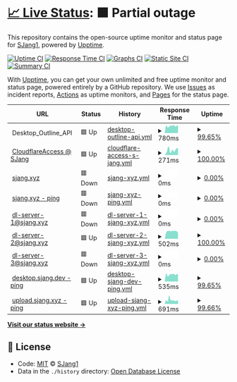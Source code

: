 # [📈 Live Status](https://SJang1.github.io/ServerStatus): <!--live status--> **🟧 Partial outage**

This repository contains the open-source uptime monitor and status page for [SJang1](https://sjang.xyz), powered by [Upptime](https://github.com/upptime/upptime).

[![Uptime CI](https://github.com/koj-co/upptime/workflows/Uptime%20CI/badge.svg)](https://github.com/koj-co/upptime/actions?query=workflow%3A%22Uptime+CI%22)
[![Response Time CI](https://github.com/koj-co/upptime/workflows/Response%20Time%20CI/badge.svg)](https://github.com/koj-co/upptime/actions?query=workflow%3A%22Response+Time+CI%22)
[![Graphs CI](https://github.com/koj-co/upptime/workflows/Graphs%20CI/badge.svg)](https://github.com/koj-co/upptime/actions?query=workflow%3A%22Graphs+CI%22)
[![Static Site CI](https://github.com/koj-co/upptime/workflows/Static%20Site%20CI/badge.svg)](https://github.com/koj-co/upptime/actions?query=workflow%3A%22Static+Site+CI%22)
[![Summary CI](https://github.com/koj-co/upptime/workflows/Summary%20CI/badge.svg)](https://github.com/koj-co/upptime/actions?query=workflow%3A%22Summary+CI%22)

With [Upptime](https://upptime.js.org), you can get your own unlimited and free uptime monitor and status page, powered entirely by a GitHub repository. We use [Issues](https://github.com/SJang1/ServerStatus/issues) as incident reports, [Actions](https://github.com/SJang1/ServerStatus/actions) as uptime monitors, and [Pages](https://SJang1.github.io/ServerStatus) for the status page.

<!--start: status pages-->
<!-- This summary is generated by Upptime (https://github.com/upptime/upptime) -->
<!-- Do not edit this manually, your changes will be overwritten -->
<!-- prettier-ignore -->
| URL | Status | History | Response Time | Uptime |
| --- | ------ | ------- | ------------- | ------ |
| <img alt="" src="https://favicons.githubusercontent.com/null" height="13"> Desktop_Outline_API | 🟩 Up | [desktop-outline-api.yml](https://github.com/SJang1/ServerStatus/commits/HEAD/history/desktop-outline-api.yml) | <details><summary><img alt="Response time graph" src="./graphs/desktop-outline-api/response-time-week.png" height="20"> 780ms</summary><br><a href="https://SJang1.github.io/ServerStatus/history/desktop-outline-api"><img alt="Response time 796" src="https://img.shields.io/endpoint?url=https%3A%2F%2Fraw.githubusercontent.com%2FSJang1%2FServerStatus%2FHEAD%2Fapi%2Fdesktop-outline-api%2Fresponse-time.json"></a><br><a href="https://SJang1.github.io/ServerStatus/history/desktop-outline-api"><img alt="24-hour response time 603" src="https://img.shields.io/endpoint?url=https%3A%2F%2Fraw.githubusercontent.com%2FSJang1%2FServerStatus%2FHEAD%2Fapi%2Fdesktop-outline-api%2Fresponse-time-day.json"></a><br><a href="https://SJang1.github.io/ServerStatus/history/desktop-outline-api"><img alt="7-day response time 780" src="https://img.shields.io/endpoint?url=https%3A%2F%2Fraw.githubusercontent.com%2FSJang1%2FServerStatus%2FHEAD%2Fapi%2Fdesktop-outline-api%2Fresponse-time-week.json"></a><br><a href="https://SJang1.github.io/ServerStatus/history/desktop-outline-api"><img alt="30-day response time 735" src="https://img.shields.io/endpoint?url=https%3A%2F%2Fraw.githubusercontent.com%2FSJang1%2FServerStatus%2FHEAD%2Fapi%2Fdesktop-outline-api%2Fresponse-time-month.json"></a><br><a href="https://SJang1.github.io/ServerStatus/history/desktop-outline-api"><img alt="1-year response time 796" src="https://img.shields.io/endpoint?url=https%3A%2F%2Fraw.githubusercontent.com%2FSJang1%2FServerStatus%2FHEAD%2Fapi%2Fdesktop-outline-api%2Fresponse-time-year.json"></a></details> | <details><summary><a href="https://SJang1.github.io/ServerStatus/history/desktop-outline-api">99.65%</a></summary><a href="https://SJang1.github.io/ServerStatus/history/desktop-outline-api"><img alt="All-time uptime 99.22%" src="https://img.shields.io/endpoint?url=https%3A%2F%2Fraw.githubusercontent.com%2FSJang1%2FServerStatus%2FHEAD%2Fapi%2Fdesktop-outline-api%2Fuptime.json"></a><br><a href="https://SJang1.github.io/ServerStatus/history/desktop-outline-api"><img alt="24-hour uptime 100.00%" src="https://img.shields.io/endpoint?url=https%3A%2F%2Fraw.githubusercontent.com%2FSJang1%2FServerStatus%2FHEAD%2Fapi%2Fdesktop-outline-api%2Fuptime-day.json"></a><br><a href="https://SJang1.github.io/ServerStatus/history/desktop-outline-api"><img alt="7-day uptime 99.65%" src="https://img.shields.io/endpoint?url=https%3A%2F%2Fraw.githubusercontent.com%2FSJang1%2FServerStatus%2FHEAD%2Fapi%2Fdesktop-outline-api%2Fuptime-week.json"></a><br><a href="https://SJang1.github.io/ServerStatus/history/desktop-outline-api"><img alt="30-day uptime 96.34%" src="https://img.shields.io/endpoint?url=https%3A%2F%2Fraw.githubusercontent.com%2FSJang1%2FServerStatus%2FHEAD%2Fapi%2Fdesktop-outline-api%2Fuptime-month.json"></a><br><a href="https://SJang1.github.io/ServerStatus/history/desktop-outline-api"><img alt="1-year uptime 99.22%" src="https://img.shields.io/endpoint?url=https%3A%2F%2Fraw.githubusercontent.com%2FSJang1%2FServerStatus%2FHEAD%2Fapi%2Fdesktop-outline-api%2Fuptime-year.json"></a></details>
| <img alt="" src="https://favicons.githubusercontent.com/sjang.cloudflareaccess.com" height="13"> [CloudflareAccess @ SJang](https://sjang.cloudflareaccess.com/#/NoAuth) | 🟩 Up | [cloudflare-access-s-jang.yml](https://github.com/SJang1/ServerStatus/commits/HEAD/history/cloudflare-access-s-jang.yml) | <details><summary><img alt="Response time graph" src="./graphs/cloudflare-access-s-jang/response-time-week.png" height="20"> 271ms</summary><br><a href="https://SJang1.github.io/ServerStatus/history/cloudflare-access-s-jang"><img alt="Response time 227" src="https://img.shields.io/endpoint?url=https%3A%2F%2Fraw.githubusercontent.com%2FSJang1%2FServerStatus%2FHEAD%2Fapi%2Fcloudflare-access-s-jang%2Fresponse-time.json"></a><br><a href="https://SJang1.github.io/ServerStatus/history/cloudflare-access-s-jang"><img alt="24-hour response time 96" src="https://img.shields.io/endpoint?url=https%3A%2F%2Fraw.githubusercontent.com%2FSJang1%2FServerStatus%2FHEAD%2Fapi%2Fcloudflare-access-s-jang%2Fresponse-time-day.json"></a><br><a href="https://SJang1.github.io/ServerStatus/history/cloudflare-access-s-jang"><img alt="7-day response time 271" src="https://img.shields.io/endpoint?url=https%3A%2F%2Fraw.githubusercontent.com%2FSJang1%2FServerStatus%2FHEAD%2Fapi%2Fcloudflare-access-s-jang%2Fresponse-time-week.json"></a><br><a href="https://SJang1.github.io/ServerStatus/history/cloudflare-access-s-jang"><img alt="30-day response time 208" src="https://img.shields.io/endpoint?url=https%3A%2F%2Fraw.githubusercontent.com%2FSJang1%2FServerStatus%2FHEAD%2Fapi%2Fcloudflare-access-s-jang%2Fresponse-time-month.json"></a><br><a href="https://SJang1.github.io/ServerStatus/history/cloudflare-access-s-jang"><img alt="1-year response time 227" src="https://img.shields.io/endpoint?url=https%3A%2F%2Fraw.githubusercontent.com%2FSJang1%2FServerStatus%2FHEAD%2Fapi%2Fcloudflare-access-s-jang%2Fresponse-time-year.json"></a></details> | <details><summary><a href="https://SJang1.github.io/ServerStatus/history/cloudflare-access-s-jang">100.00%</a></summary><a href="https://SJang1.github.io/ServerStatus/history/cloudflare-access-s-jang"><img alt="All-time uptime 100.00%" src="https://img.shields.io/endpoint?url=https%3A%2F%2Fraw.githubusercontent.com%2FSJang1%2FServerStatus%2FHEAD%2Fapi%2Fcloudflare-access-s-jang%2Fuptime.json"></a><br><a href="https://SJang1.github.io/ServerStatus/history/cloudflare-access-s-jang"><img alt="24-hour uptime 100.00%" src="https://img.shields.io/endpoint?url=https%3A%2F%2Fraw.githubusercontent.com%2FSJang1%2FServerStatus%2FHEAD%2Fapi%2Fcloudflare-access-s-jang%2Fuptime-day.json"></a><br><a href="https://SJang1.github.io/ServerStatus/history/cloudflare-access-s-jang"><img alt="7-day uptime 100.00%" src="https://img.shields.io/endpoint?url=https%3A%2F%2Fraw.githubusercontent.com%2FSJang1%2FServerStatus%2FHEAD%2Fapi%2Fcloudflare-access-s-jang%2Fuptime-week.json"></a><br><a href="https://SJang1.github.io/ServerStatus/history/cloudflare-access-s-jang"><img alt="30-day uptime 100.00%" src="https://img.shields.io/endpoint?url=https%3A%2F%2Fraw.githubusercontent.com%2FSJang1%2FServerStatus%2FHEAD%2Fapi%2Fcloudflare-access-s-jang%2Fuptime-month.json"></a><br><a href="https://SJang1.github.io/ServerStatus/history/cloudflare-access-s-jang"><img alt="1-year uptime 100.00%" src="https://img.shields.io/endpoint?url=https%3A%2F%2Fraw.githubusercontent.com%2FSJang1%2FServerStatus%2FHEAD%2Fapi%2Fcloudflare-access-s-jang%2Fuptime-year.json"></a></details>
| <img alt="" src="https://favicons.githubusercontent.com/sjang.xyz" height="13"> [sjang.xyz](https://sjang.xyz/) | 🟥 Down | [sjang-xyz.yml](https://github.com/SJang1/ServerStatus/commits/HEAD/history/sjang-xyz.yml) | <details><summary><img alt="Response time graph" src="./graphs/sjang-xyz/response-time-week.png" height="20"> 0ms</summary><br><a href="https://SJang1.github.io/ServerStatus/history/sjang-xyz"><img alt="Response time 0" src="https://img.shields.io/endpoint?url=https%3A%2F%2Fraw.githubusercontent.com%2FSJang1%2FServerStatus%2FHEAD%2Fapi%2Fsjang-xyz%2Fresponse-time.json"></a><br><a href="https://SJang1.github.io/ServerStatus/history/sjang-xyz"><img alt="24-hour response time 0" src="https://img.shields.io/endpoint?url=https%3A%2F%2Fraw.githubusercontent.com%2FSJang1%2FServerStatus%2FHEAD%2Fapi%2Fsjang-xyz%2Fresponse-time-day.json"></a><br><a href="https://SJang1.github.io/ServerStatus/history/sjang-xyz"><img alt="7-day response time 0" src="https://img.shields.io/endpoint?url=https%3A%2F%2Fraw.githubusercontent.com%2FSJang1%2FServerStatus%2FHEAD%2Fapi%2Fsjang-xyz%2Fresponse-time-week.json"></a><br><a href="https://SJang1.github.io/ServerStatus/history/sjang-xyz"><img alt="30-day response time 0" src="https://img.shields.io/endpoint?url=https%3A%2F%2Fraw.githubusercontent.com%2FSJang1%2FServerStatus%2FHEAD%2Fapi%2Fsjang-xyz%2Fresponse-time-month.json"></a><br><a href="https://SJang1.github.io/ServerStatus/history/sjang-xyz"><img alt="1-year response time 0" src="https://img.shields.io/endpoint?url=https%3A%2F%2Fraw.githubusercontent.com%2FSJang1%2FServerStatus%2FHEAD%2Fapi%2Fsjang-xyz%2Fresponse-time-year.json"></a></details> | <details><summary><a href="https://SJang1.github.io/ServerStatus/history/sjang-xyz">0.00%</a></summary><a href="https://SJang1.github.io/ServerStatus/history/sjang-xyz"><img alt="All-time uptime 0.00%" src="https://img.shields.io/endpoint?url=https%3A%2F%2Fraw.githubusercontent.com%2FSJang1%2FServerStatus%2FHEAD%2Fapi%2Fsjang-xyz%2Fuptime.json"></a><br><a href="https://SJang1.github.io/ServerStatus/history/sjang-xyz"><img alt="24-hour uptime 0.00%" src="https://img.shields.io/endpoint?url=https%3A%2F%2Fraw.githubusercontent.com%2FSJang1%2FServerStatus%2FHEAD%2Fapi%2Fsjang-xyz%2Fuptime-day.json"></a><br><a href="https://SJang1.github.io/ServerStatus/history/sjang-xyz"><img alt="7-day uptime 0.00%" src="https://img.shields.io/endpoint?url=https%3A%2F%2Fraw.githubusercontent.com%2FSJang1%2FServerStatus%2FHEAD%2Fapi%2Fsjang-xyz%2Fuptime-week.json"></a><br><a href="https://SJang1.github.io/ServerStatus/history/sjang-xyz"><img alt="30-day uptime 1.38%" src="https://img.shields.io/endpoint?url=https%3A%2F%2Fraw.githubusercontent.com%2FSJang1%2FServerStatus%2FHEAD%2Fapi%2Fsjang-xyz%2Fuptime-month.json"></a><br><a href="https://SJang1.github.io/ServerStatus/history/sjang-xyz"><img alt="1-year uptime 0.00%" src="https://img.shields.io/endpoint?url=https%3A%2F%2Fraw.githubusercontent.com%2FSJang1%2FServerStatus%2FHEAD%2Fapi%2Fsjang-xyz%2Fuptime-year.json"></a></details>
| <img alt="" src="https://favicons.githubusercontent.com/sjang.xyz" height="13"> [sjang.xyz - ping](https://sjang.xyz/ping) | 🟥 Down | [sjang-xyz-ping.yml](https://github.com/SJang1/ServerStatus/commits/HEAD/history/sjang-xyz-ping.yml) | <details><summary><img alt="Response time graph" src="./graphs/sjang-xyz-ping/response-time-week.png" height="20"> 0ms</summary><br><a href="https://SJang1.github.io/ServerStatus/history/sjang-xyz-ping"><img alt="Response time 0" src="https://img.shields.io/endpoint?url=https%3A%2F%2Fraw.githubusercontent.com%2FSJang1%2FServerStatus%2FHEAD%2Fapi%2Fsjang-xyz-ping%2Fresponse-time.json"></a><br><a href="https://SJang1.github.io/ServerStatus/history/sjang-xyz-ping"><img alt="24-hour response time 0" src="https://img.shields.io/endpoint?url=https%3A%2F%2Fraw.githubusercontent.com%2FSJang1%2FServerStatus%2FHEAD%2Fapi%2Fsjang-xyz-ping%2Fresponse-time-day.json"></a><br><a href="https://SJang1.github.io/ServerStatus/history/sjang-xyz-ping"><img alt="7-day response time 0" src="https://img.shields.io/endpoint?url=https%3A%2F%2Fraw.githubusercontent.com%2FSJang1%2FServerStatus%2FHEAD%2Fapi%2Fsjang-xyz-ping%2Fresponse-time-week.json"></a><br><a href="https://SJang1.github.io/ServerStatus/history/sjang-xyz-ping"><img alt="30-day response time 0" src="https://img.shields.io/endpoint?url=https%3A%2F%2Fraw.githubusercontent.com%2FSJang1%2FServerStatus%2FHEAD%2Fapi%2Fsjang-xyz-ping%2Fresponse-time-month.json"></a><br><a href="https://SJang1.github.io/ServerStatus/history/sjang-xyz-ping"><img alt="1-year response time 0" src="https://img.shields.io/endpoint?url=https%3A%2F%2Fraw.githubusercontent.com%2FSJang1%2FServerStatus%2FHEAD%2Fapi%2Fsjang-xyz-ping%2Fresponse-time-year.json"></a></details> | <details><summary><a href="https://SJang1.github.io/ServerStatus/history/sjang-xyz-ping">0.00%</a></summary><a href="https://SJang1.github.io/ServerStatus/history/sjang-xyz-ping"><img alt="All-time uptime 0.00%" src="https://img.shields.io/endpoint?url=https%3A%2F%2Fraw.githubusercontent.com%2FSJang1%2FServerStatus%2FHEAD%2Fapi%2Fsjang-xyz-ping%2Fuptime.json"></a><br><a href="https://SJang1.github.io/ServerStatus/history/sjang-xyz-ping"><img alt="24-hour uptime 0.00%" src="https://img.shields.io/endpoint?url=https%3A%2F%2Fraw.githubusercontent.com%2FSJang1%2FServerStatus%2FHEAD%2Fapi%2Fsjang-xyz-ping%2Fuptime-day.json"></a><br><a href="https://SJang1.github.io/ServerStatus/history/sjang-xyz-ping"><img alt="7-day uptime 0.00%" src="https://img.shields.io/endpoint?url=https%3A%2F%2Fraw.githubusercontent.com%2FSJang1%2FServerStatus%2FHEAD%2Fapi%2Fsjang-xyz-ping%2Fuptime-week.json"></a><br><a href="https://SJang1.github.io/ServerStatus/history/sjang-xyz-ping"><img alt="30-day uptime 1.38%" src="https://img.shields.io/endpoint?url=https%3A%2F%2Fraw.githubusercontent.com%2FSJang1%2FServerStatus%2FHEAD%2Fapi%2Fsjang-xyz-ping%2Fuptime-month.json"></a><br><a href="https://SJang1.github.io/ServerStatus/history/sjang-xyz-ping"><img alt="1-year uptime 0.00%" src="https://img.shields.io/endpoint?url=https%3A%2F%2Fraw.githubusercontent.com%2FSJang1%2FServerStatus%2FHEAD%2Fapi%2Fsjang-xyz-ping%2Fuptime-year.json"></a></details>
| <img alt="" src="https://favicons.githubusercontent.com/dl.sjang.xyz" height="13"> [dl-server-1@sjang.xyz](http://dl.sjang.xyz/) | 🟥 Down | [dl-server-1-sjang-xyz.yml](https://github.com/SJang1/ServerStatus/commits/HEAD/history/dl-server-1-sjang-xyz.yml) | <details><summary><img alt="Response time graph" src="./graphs/dl-server-1-sjang-xyz/response-time-week.png" height="20"> 0ms</summary><br><a href="https://SJang1.github.io/ServerStatus/history/dl-server-1-sjang-xyz"><img alt="Response time 0" src="https://img.shields.io/endpoint?url=https%3A%2F%2Fraw.githubusercontent.com%2FSJang1%2FServerStatus%2FHEAD%2Fapi%2Fdl-server-1-sjang-xyz%2Fresponse-time.json"></a><br><a href="https://SJang1.github.io/ServerStatus/history/dl-server-1-sjang-xyz"><img alt="24-hour response time 0" src="https://img.shields.io/endpoint?url=https%3A%2F%2Fraw.githubusercontent.com%2FSJang1%2FServerStatus%2FHEAD%2Fapi%2Fdl-server-1-sjang-xyz%2Fresponse-time-day.json"></a><br><a href="https://SJang1.github.io/ServerStatus/history/dl-server-1-sjang-xyz"><img alt="7-day response time 0" src="https://img.shields.io/endpoint?url=https%3A%2F%2Fraw.githubusercontent.com%2FSJang1%2FServerStatus%2FHEAD%2Fapi%2Fdl-server-1-sjang-xyz%2Fresponse-time-week.json"></a><br><a href="https://SJang1.github.io/ServerStatus/history/dl-server-1-sjang-xyz"><img alt="30-day response time 0" src="https://img.shields.io/endpoint?url=https%3A%2F%2Fraw.githubusercontent.com%2FSJang1%2FServerStatus%2FHEAD%2Fapi%2Fdl-server-1-sjang-xyz%2Fresponse-time-month.json"></a><br><a href="https://SJang1.github.io/ServerStatus/history/dl-server-1-sjang-xyz"><img alt="1-year response time 0" src="https://img.shields.io/endpoint?url=https%3A%2F%2Fraw.githubusercontent.com%2FSJang1%2FServerStatus%2FHEAD%2Fapi%2Fdl-server-1-sjang-xyz%2Fresponse-time-year.json"></a></details> | <details><summary><a href="https://SJang1.github.io/ServerStatus/history/dl-server-1-sjang-xyz">0.00%</a></summary><a href="https://SJang1.github.io/ServerStatus/history/dl-server-1-sjang-xyz"><img alt="All-time uptime 0.00%" src="https://img.shields.io/endpoint?url=https%3A%2F%2Fraw.githubusercontent.com%2FSJang1%2FServerStatus%2FHEAD%2Fapi%2Fdl-server-1-sjang-xyz%2Fuptime.json"></a><br><a href="https://SJang1.github.io/ServerStatus/history/dl-server-1-sjang-xyz"><img alt="24-hour uptime 0.00%" src="https://img.shields.io/endpoint?url=https%3A%2F%2Fraw.githubusercontent.com%2FSJang1%2FServerStatus%2FHEAD%2Fapi%2Fdl-server-1-sjang-xyz%2Fuptime-day.json"></a><br><a href="https://SJang1.github.io/ServerStatus/history/dl-server-1-sjang-xyz"><img alt="7-day uptime 0.00%" src="https://img.shields.io/endpoint?url=https%3A%2F%2Fraw.githubusercontent.com%2FSJang1%2FServerStatus%2FHEAD%2Fapi%2Fdl-server-1-sjang-xyz%2Fuptime-week.json"></a><br><a href="https://SJang1.github.io/ServerStatus/history/dl-server-1-sjang-xyz"><img alt="30-day uptime 1.38%" src="https://img.shields.io/endpoint?url=https%3A%2F%2Fraw.githubusercontent.com%2FSJang1%2FServerStatus%2FHEAD%2Fapi%2Fdl-server-1-sjang-xyz%2Fuptime-month.json"></a><br><a href="https://SJang1.github.io/ServerStatus/history/dl-server-1-sjang-xyz"><img alt="1-year uptime 0.00%" src="https://img.shields.io/endpoint?url=https%3A%2F%2Fraw.githubusercontent.com%2FSJang1%2FServerStatus%2FHEAD%2Fapi%2Fdl-server-1-sjang-xyz%2Fuptime-year.json"></a></details>
| <img alt="" src="https://favicons.githubusercontent.com/dl2.sjang.xyz" height="13"> [dl-server-2@sjang.xyz](http://dl2.sjang.xyz/) | 🟩 Up | [dl-server-2-sjang-xyz.yml](https://github.com/SJang1/ServerStatus/commits/HEAD/history/dl-server-2-sjang-xyz.yml) | <details><summary><img alt="Response time graph" src="./graphs/dl-server-2-sjang-xyz/response-time-week.png" height="20"> 502ms</summary><br><a href="https://SJang1.github.io/ServerStatus/history/dl-server-2-sjang-xyz"><img alt="Response time 406" src="https://img.shields.io/endpoint?url=https%3A%2F%2Fraw.githubusercontent.com%2FSJang1%2FServerStatus%2FHEAD%2Fapi%2Fdl-server-2-sjang-xyz%2Fresponse-time.json"></a><br><a href="https://SJang1.github.io/ServerStatus/history/dl-server-2-sjang-xyz"><img alt="24-hour response time 480" src="https://img.shields.io/endpoint?url=https%3A%2F%2Fraw.githubusercontent.com%2FSJang1%2FServerStatus%2FHEAD%2Fapi%2Fdl-server-2-sjang-xyz%2Fresponse-time-day.json"></a><br><a href="https://SJang1.github.io/ServerStatus/history/dl-server-2-sjang-xyz"><img alt="7-day response time 502" src="https://img.shields.io/endpoint?url=https%3A%2F%2Fraw.githubusercontent.com%2FSJang1%2FServerStatus%2FHEAD%2Fapi%2Fdl-server-2-sjang-xyz%2Fresponse-time-week.json"></a><br><a href="https://SJang1.github.io/ServerStatus/history/dl-server-2-sjang-xyz"><img alt="30-day response time 470" src="https://img.shields.io/endpoint?url=https%3A%2F%2Fraw.githubusercontent.com%2FSJang1%2FServerStatus%2FHEAD%2Fapi%2Fdl-server-2-sjang-xyz%2Fresponse-time-month.json"></a><br><a href="https://SJang1.github.io/ServerStatus/history/dl-server-2-sjang-xyz"><img alt="1-year response time 406" src="https://img.shields.io/endpoint?url=https%3A%2F%2Fraw.githubusercontent.com%2FSJang1%2FServerStatus%2FHEAD%2Fapi%2Fdl-server-2-sjang-xyz%2Fresponse-time-year.json"></a></details> | <details><summary><a href="https://SJang1.github.io/ServerStatus/history/dl-server-2-sjang-xyz">100.00%</a></summary><a href="https://SJang1.github.io/ServerStatus/history/dl-server-2-sjang-xyz"><img alt="All-time uptime 22.26%" src="https://img.shields.io/endpoint?url=https%3A%2F%2Fraw.githubusercontent.com%2FSJang1%2FServerStatus%2FHEAD%2Fapi%2Fdl-server-2-sjang-xyz%2Fuptime.json"></a><br><a href="https://SJang1.github.io/ServerStatus/history/dl-server-2-sjang-xyz"><img alt="24-hour uptime 100.00%" src="https://img.shields.io/endpoint?url=https%3A%2F%2Fraw.githubusercontent.com%2FSJang1%2FServerStatus%2FHEAD%2Fapi%2Fdl-server-2-sjang-xyz%2Fuptime-day.json"></a><br><a href="https://SJang1.github.io/ServerStatus/history/dl-server-2-sjang-xyz"><img alt="7-day uptime 100.00%" src="https://img.shields.io/endpoint?url=https%3A%2F%2Fraw.githubusercontent.com%2FSJang1%2FServerStatus%2FHEAD%2Fapi%2Fdl-server-2-sjang-xyz%2Fuptime-week.json"></a><br><a href="https://SJang1.github.io/ServerStatus/history/dl-server-2-sjang-xyz"><img alt="30-day uptime 100.00%" src="https://img.shields.io/endpoint?url=https%3A%2F%2Fraw.githubusercontent.com%2FSJang1%2FServerStatus%2FHEAD%2Fapi%2Fdl-server-2-sjang-xyz%2Fuptime-month.json"></a><br><a href="https://SJang1.github.io/ServerStatus/history/dl-server-2-sjang-xyz"><img alt="1-year uptime 22.26%" src="https://img.shields.io/endpoint?url=https%3A%2F%2Fraw.githubusercontent.com%2FSJang1%2FServerStatus%2FHEAD%2Fapi%2Fdl-server-2-sjang-xyz%2Fuptime-year.json"></a></details>
| <img alt="" src="https://favicons.githubusercontent.com/dl3.sjang.xyz" height="13"> [dl-server-3@sjang.xyz](http://dl3.sjang.xyz/) | 🟥 Down | [dl-server-3-sjang-xyz.yml](https://github.com/SJang1/ServerStatus/commits/HEAD/history/dl-server-3-sjang-xyz.yml) | <details><summary><img alt="Response time graph" src="./graphs/dl-server-3-sjang-xyz/response-time-week.png" height="20"> 0ms</summary><br><a href="https://SJang1.github.io/ServerStatus/history/dl-server-3-sjang-xyz"><img alt="Response time 0" src="https://img.shields.io/endpoint?url=https%3A%2F%2Fraw.githubusercontent.com%2FSJang1%2FServerStatus%2FHEAD%2Fapi%2Fdl-server-3-sjang-xyz%2Fresponse-time.json"></a><br><a href="https://SJang1.github.io/ServerStatus/history/dl-server-3-sjang-xyz"><img alt="24-hour response time 0" src="https://img.shields.io/endpoint?url=https%3A%2F%2Fraw.githubusercontent.com%2FSJang1%2FServerStatus%2FHEAD%2Fapi%2Fdl-server-3-sjang-xyz%2Fresponse-time-day.json"></a><br><a href="https://SJang1.github.io/ServerStatus/history/dl-server-3-sjang-xyz"><img alt="7-day response time 0" src="https://img.shields.io/endpoint?url=https%3A%2F%2Fraw.githubusercontent.com%2FSJang1%2FServerStatus%2FHEAD%2Fapi%2Fdl-server-3-sjang-xyz%2Fresponse-time-week.json"></a><br><a href="https://SJang1.github.io/ServerStatus/history/dl-server-3-sjang-xyz"><img alt="30-day response time 0" src="https://img.shields.io/endpoint?url=https%3A%2F%2Fraw.githubusercontent.com%2FSJang1%2FServerStatus%2FHEAD%2Fapi%2Fdl-server-3-sjang-xyz%2Fresponse-time-month.json"></a><br><a href="https://SJang1.github.io/ServerStatus/history/dl-server-3-sjang-xyz"><img alt="1-year response time 0" src="https://img.shields.io/endpoint?url=https%3A%2F%2Fraw.githubusercontent.com%2FSJang1%2FServerStatus%2FHEAD%2Fapi%2Fdl-server-3-sjang-xyz%2Fresponse-time-year.json"></a></details> | <details><summary><a href="https://SJang1.github.io/ServerStatus/history/dl-server-3-sjang-xyz">0.00%</a></summary><a href="https://SJang1.github.io/ServerStatus/history/dl-server-3-sjang-xyz"><img alt="All-time uptime 0.00%" src="https://img.shields.io/endpoint?url=https%3A%2F%2Fraw.githubusercontent.com%2FSJang1%2FServerStatus%2FHEAD%2Fapi%2Fdl-server-3-sjang-xyz%2Fuptime.json"></a><br><a href="https://SJang1.github.io/ServerStatus/history/dl-server-3-sjang-xyz"><img alt="24-hour uptime 0.00%" src="https://img.shields.io/endpoint?url=https%3A%2F%2Fraw.githubusercontent.com%2FSJang1%2FServerStatus%2FHEAD%2Fapi%2Fdl-server-3-sjang-xyz%2Fuptime-day.json"></a><br><a href="https://SJang1.github.io/ServerStatus/history/dl-server-3-sjang-xyz"><img alt="7-day uptime 0.00%" src="https://img.shields.io/endpoint?url=https%3A%2F%2Fraw.githubusercontent.com%2FSJang1%2FServerStatus%2FHEAD%2Fapi%2Fdl-server-3-sjang-xyz%2Fuptime-week.json"></a><br><a href="https://SJang1.github.io/ServerStatus/history/dl-server-3-sjang-xyz"><img alt="30-day uptime 1.38%" src="https://img.shields.io/endpoint?url=https%3A%2F%2Fraw.githubusercontent.com%2FSJang1%2FServerStatus%2FHEAD%2Fapi%2Fdl-server-3-sjang-xyz%2Fuptime-month.json"></a><br><a href="https://SJang1.github.io/ServerStatus/history/dl-server-3-sjang-xyz"><img alt="1-year uptime 0.00%" src="https://img.shields.io/endpoint?url=https%3A%2F%2Fraw.githubusercontent.com%2FSJang1%2FServerStatus%2FHEAD%2Fapi%2Fdl-server-3-sjang-xyz%2Fuptime-year.json"></a></details>
| <img alt="" src="https://favicons.githubusercontent.com/desktop.sjang.dev" height="13"> [desktop.sjang.dev - ping](https://desktop.sjang.dev/ping) | 🟩 Up | [desktop-sjang-dev-ping.yml](https://github.com/SJang1/ServerStatus/commits/HEAD/history/desktop-sjang-dev-ping.yml) | <details><summary><img alt="Response time graph" src="./graphs/desktop-sjang-dev-ping/response-time-week.png" height="20"> 535ms</summary><br><a href="https://SJang1.github.io/ServerStatus/history/desktop-sjang-dev-ping"><img alt="Response time 563" src="https://img.shields.io/endpoint?url=https%3A%2F%2Fraw.githubusercontent.com%2FSJang1%2FServerStatus%2FHEAD%2Fapi%2Fdesktop-sjang-dev-ping%2Fresponse-time.json"></a><br><a href="https://SJang1.github.io/ServerStatus/history/desktop-sjang-dev-ping"><img alt="24-hour response time 395" src="https://img.shields.io/endpoint?url=https%3A%2F%2Fraw.githubusercontent.com%2FSJang1%2FServerStatus%2FHEAD%2Fapi%2Fdesktop-sjang-dev-ping%2Fresponse-time-day.json"></a><br><a href="https://SJang1.github.io/ServerStatus/history/desktop-sjang-dev-ping"><img alt="7-day response time 535" src="https://img.shields.io/endpoint?url=https%3A%2F%2Fraw.githubusercontent.com%2FSJang1%2FServerStatus%2FHEAD%2Fapi%2Fdesktop-sjang-dev-ping%2Fresponse-time-week.json"></a><br><a href="https://SJang1.github.io/ServerStatus/history/desktop-sjang-dev-ping"><img alt="30-day response time 602" src="https://img.shields.io/endpoint?url=https%3A%2F%2Fraw.githubusercontent.com%2FSJang1%2FServerStatus%2FHEAD%2Fapi%2Fdesktop-sjang-dev-ping%2Fresponse-time-month.json"></a><br><a href="https://SJang1.github.io/ServerStatus/history/desktop-sjang-dev-ping"><img alt="1-year response time 563" src="https://img.shields.io/endpoint?url=https%3A%2F%2Fraw.githubusercontent.com%2FSJang1%2FServerStatus%2FHEAD%2Fapi%2Fdesktop-sjang-dev-ping%2Fresponse-time-year.json"></a></details> | <details><summary><a href="https://SJang1.github.io/ServerStatus/history/desktop-sjang-dev-ping">99.65%</a></summary><a href="https://SJang1.github.io/ServerStatus/history/desktop-sjang-dev-ping"><img alt="All-time uptime 99.12%" src="https://img.shields.io/endpoint?url=https%3A%2F%2Fraw.githubusercontent.com%2FSJang1%2FServerStatus%2FHEAD%2Fapi%2Fdesktop-sjang-dev-ping%2Fuptime.json"></a><br><a href="https://SJang1.github.io/ServerStatus/history/desktop-sjang-dev-ping"><img alt="24-hour uptime 100.00%" src="https://img.shields.io/endpoint?url=https%3A%2F%2Fraw.githubusercontent.com%2FSJang1%2FServerStatus%2FHEAD%2Fapi%2Fdesktop-sjang-dev-ping%2Fuptime-day.json"></a><br><a href="https://SJang1.github.io/ServerStatus/history/desktop-sjang-dev-ping"><img alt="7-day uptime 99.65%" src="https://img.shields.io/endpoint?url=https%3A%2F%2Fraw.githubusercontent.com%2FSJang1%2FServerStatus%2FHEAD%2Fapi%2Fdesktop-sjang-dev-ping%2Fuptime-week.json"></a><br><a href="https://SJang1.github.io/ServerStatus/history/desktop-sjang-dev-ping"><img alt="30-day uptime 96.38%" src="https://img.shields.io/endpoint?url=https%3A%2F%2Fraw.githubusercontent.com%2FSJang1%2FServerStatus%2FHEAD%2Fapi%2Fdesktop-sjang-dev-ping%2Fuptime-month.json"></a><br><a href="https://SJang1.github.io/ServerStatus/history/desktop-sjang-dev-ping"><img alt="1-year uptime 99.12%" src="https://img.shields.io/endpoint?url=https%3A%2F%2Fraw.githubusercontent.com%2FSJang1%2FServerStatus%2FHEAD%2Fapi%2Fdesktop-sjang-dev-ping%2Fuptime-year.json"></a></details>
| <img alt="" src="https://favicons.githubusercontent.com/upload.sjang.xyz" height="13"> [upload.sjang.xyz - ping](https://upload.sjang.xyz/ping) | 🟩 Up | [upload-sjang-xyz-ping.yml](https://github.com/SJang1/ServerStatus/commits/HEAD/history/upload-sjang-xyz-ping.yml) | <details><summary><img alt="Response time graph" src="./graphs/upload-sjang-xyz-ping/response-time-week.png" height="20"> 691ms</summary><br><a href="https://SJang1.github.io/ServerStatus/history/upload-sjang-xyz-ping"><img alt="Response time 596" src="https://img.shields.io/endpoint?url=https%3A%2F%2Fraw.githubusercontent.com%2FSJang1%2FServerStatus%2FHEAD%2Fapi%2Fupload-sjang-xyz-ping%2Fresponse-time.json"></a><br><a href="https://SJang1.github.io/ServerStatus/history/upload-sjang-xyz-ping"><img alt="24-hour response time 405" src="https://img.shields.io/endpoint?url=https%3A%2F%2Fraw.githubusercontent.com%2FSJang1%2FServerStatus%2FHEAD%2Fapi%2Fupload-sjang-xyz-ping%2Fresponse-time-day.json"></a><br><a href="https://SJang1.github.io/ServerStatus/history/upload-sjang-xyz-ping"><img alt="7-day response time 691" src="https://img.shields.io/endpoint?url=https%3A%2F%2Fraw.githubusercontent.com%2FSJang1%2FServerStatus%2FHEAD%2Fapi%2Fupload-sjang-xyz-ping%2Fresponse-time-week.json"></a><br><a href="https://SJang1.github.io/ServerStatus/history/upload-sjang-xyz-ping"><img alt="30-day response time 576" src="https://img.shields.io/endpoint?url=https%3A%2F%2Fraw.githubusercontent.com%2FSJang1%2FServerStatus%2FHEAD%2Fapi%2Fupload-sjang-xyz-ping%2Fresponse-time-month.json"></a><br><a href="https://SJang1.github.io/ServerStatus/history/upload-sjang-xyz-ping"><img alt="1-year response time 596" src="https://img.shields.io/endpoint?url=https%3A%2F%2Fraw.githubusercontent.com%2FSJang1%2FServerStatus%2FHEAD%2Fapi%2Fupload-sjang-xyz-ping%2Fresponse-time-year.json"></a></details> | <details><summary><a href="https://SJang1.github.io/ServerStatus/history/upload-sjang-xyz-ping">99.66%</a></summary><a href="https://SJang1.github.io/ServerStatus/history/upload-sjang-xyz-ping"><img alt="All-time uptime 99.13%" src="https://img.shields.io/endpoint?url=https%3A%2F%2Fraw.githubusercontent.com%2FSJang1%2FServerStatus%2FHEAD%2Fapi%2Fupload-sjang-xyz-ping%2Fuptime.json"></a><br><a href="https://SJang1.github.io/ServerStatus/history/upload-sjang-xyz-ping"><img alt="24-hour uptime 100.00%" src="https://img.shields.io/endpoint?url=https%3A%2F%2Fraw.githubusercontent.com%2FSJang1%2FServerStatus%2FHEAD%2Fapi%2Fupload-sjang-xyz-ping%2Fuptime-day.json"></a><br><a href="https://SJang1.github.io/ServerStatus/history/upload-sjang-xyz-ping"><img alt="7-day uptime 99.66%" src="https://img.shields.io/endpoint?url=https%3A%2F%2Fraw.githubusercontent.com%2FSJang1%2FServerStatus%2FHEAD%2Fapi%2Fupload-sjang-xyz-ping%2Fuptime-week.json"></a><br><a href="https://SJang1.github.io/ServerStatus/history/upload-sjang-xyz-ping"><img alt="30-day uptime 96.39%" src="https://img.shields.io/endpoint?url=https%3A%2F%2Fraw.githubusercontent.com%2FSJang1%2FServerStatus%2FHEAD%2Fapi%2Fupload-sjang-xyz-ping%2Fuptime-month.json"></a><br><a href="https://SJang1.github.io/ServerStatus/history/upload-sjang-xyz-ping"><img alt="1-year uptime 99.13%" src="https://img.shields.io/endpoint?url=https%3A%2F%2Fraw.githubusercontent.com%2FSJang1%2FServerStatus%2FHEAD%2Fapi%2Fupload-sjang-xyz-ping%2Fuptime-year.json"></a></details>

<!--end: status pages-->

[**Visit our status website →**](https://SJang1.github.io/ServerStatus)

## 📄 License

- Code: [MIT](./LICENSE) © [SJang1](https://sjang.xyz)
- Data in the `./history` directory: [Open Database License](https://opendatacommons.org/licenses/odbl/1-0/)
